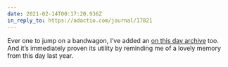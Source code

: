 ```yaml
---
date: 2021-02-14T00:17:20.936Z
in_reply_to: https://adactio.com/journal/17821
---
```


Ever one to jump on a bandwagon, I’ve added an [on this day archive](https://web.archive.org/web/20230205210544/https://paulrobertlloyd.com/archive/on-this-day/) too. And it’s immediately proven its utility by reminding me of a lovely memory from this day last year.
